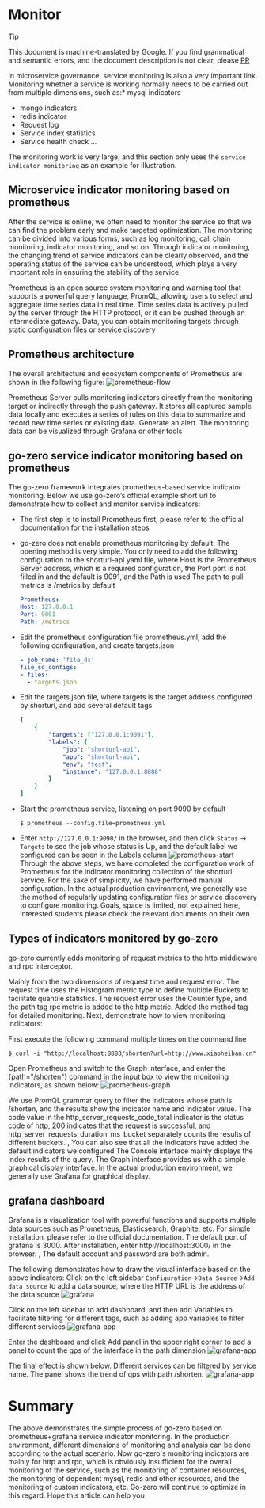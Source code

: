 # Monitor
> [!TIP]
> This document is machine-translated by Google. If you find grammatical and semantic errors, and the document description is not clear, please [PR](doc-contibute.md)

In microservice governance, service monitoring is also a very important link. Monitoring whether a service is working normally needs to be carried out from multiple dimensions, such as:* mysql indicators
* mongo indicators
* redis indicator
* Request log
* Service index statistics
* Service health check
...

The monitoring work is very large, and this section only uses the `service indicator monitoring` as an example for illustration.

## Microservice indicator monitoring based on prometheus

After the service is online, we often need to monitor the service so that we can find the problem early and make targeted optimization. The monitoring can be divided into various forms, such as log monitoring, call chain monitoring, indicator monitoring, and so on. Through indicator monitoring, the changing trend of service indicators can be clearly observed, and the operating status of the service can be understood, which plays a very important role in ensuring the stability of the service.

Prometheus is an open source system monitoring and warning tool that supports a powerful query language, PromQL, allowing users to select and aggregate time series data in real time. Time series data is actively pulled by the server through the HTTP protocol, or it can be pushed through an intermediate gateway. Data, you can obtain monitoring targets through static configuration files or service discovery

## Prometheus architecture

The overall architecture and ecosystem components of Prometheus are shown in the following figure:
![prometheus-flow](./resource/prometheus-flow.png)

Prometheus Server pulls monitoring indicators directly from the monitoring target or indirectly through the push gateway. It stores all captured sample data locally and executes a series of rules on this data to summarize and record new time series or existing data. Generate an alert. The monitoring data can be visualized through Grafana or other tools

## go-zero service indicator monitoring based on prometheus

The go-zero framework integrates prometheus-based service indicator monitoring. Below we use go-zero’s official example short url to demonstrate how to collect and monitor service indicators:
* The first step is to install Prometheus first, please refer to the official documentation for the installation steps
* go-zero does not enable prometheus monitoring by default. The opening method is very simple. You only need to add the following configuration to the shorturl-api.yaml file, where Host is the Prometheus Server address, which is a required configuration, the Port port is not filled in and the default is 9091, and the Path is used The path to pull metrics is /metrics by default
    ```yaml
    Prometheus:
    Host: 127.0.0.1
    Port: 9091
    Path: /metrics
    ```

* Edit the prometheus configuration file prometheus.yml, add the following configuration, and create targets.json
    ```yaml
    - job_name: 'file_ds'
    file_sd_configs:
    - files:
      - targets.json
    ```
* Edit the targets.json file, where targets is the target address configured by shorturl, and add several default tags
    ```yaml
    [
        {
            "targets": ["127.0.0.1:9091"],
            "labels": {
                "job": "shorturl-api",
                "app": "shorturl-api",
                "env": "test",
                "instance": "127.0.0.1:8888"
            }
        }
    ]
    ```
* Start the prometheus service, listening on port 9090 by default
    ```shell
    $ prometheus --config.file=prometheus.yml
    ```
* Enter `http://127.0.0.1:9090/` in the browser, and then click `Status` -> `Targets` to see the job whose status is Up, and the default label we configured can be seen in the Labels column
![prometheus-start](./resource/prometheus-start.png)
  Through the above steps, we have completed the configuration work of Prometheus for the indicator monitoring collection of the shorturl service. For the sake of simplicity, we have performed manual configuration. In the actual production environment, we generally use the method of regularly updating configuration files or service discovery to configure monitoring. Goals, space is limited, not explained here, interested students please check the relevant documents on their own

## Types of indicators monitored by go-zero

go-zero currently adds monitoring of request metrics to the http middleware and rpc interceptor.

Mainly from the two dimensions of request time and request error. The request time uses the Histogram metric type to define multiple Buckets to facilitate quantile statistics. The request error uses the Counter type, and the path tag rpc metric is added to the http metric. Added the method tag for detailed monitoring.
Next, demonstrate how to view monitoring indicators:

First execute the following command multiple times on the command line

```shell
$ curl -i "http://localhost:8888/shorten?url=http://www.xiaoheiban.cn"
```
Open Prometheus and switch to the Graph interface, and enter the {path="/shorten"} command in the input box to view the monitoring indicators, as shown below:
![prometheus-graph](./resource/prometheus-graph.webp)

We use PromQL grammar query to filter the indicators whose path is /shorten, and the results show the indicator name and indicator value. The code value in the http_server_requests_code_total indicator is the status code of http, 200 indicates that the request is successful, and http_server_requests_duration_ms_bucket separately counts the results of different buckets. , You can also see that all the indicators have added the default indicators we configured
The Console interface mainly displays the index results of the query. The Graph interface provides us with a simple graphical display interface. In the actual production environment, we generally use Grafana for graphical display.

## grafana dashboard

Grafana is a visualization tool with powerful functions and supports multiple data sources such as Prometheus, Elasticsearch, Graphite, etc. For simple installation, please refer to the official documentation. The default port of grafana is 3000. After installation, enter http://localhost:3000/ in the browser. , The default account and password are both admin.

The following demonstrates how to draw the visual interface based on the above indicators:
Click on the left sidebar `Configuration`->`Data Source`->`Add data source` to add a data source, where the HTTP URL is the address of the data source
![grafana](./resource/grafana.png)

Click on the left sidebar to add dashboard, and then add Variables to facilitate filtering for different tags, such as adding app variables to filter different services
![grafana-app](./resource/grafana-app.png)

Enter the dashboard and click Add panel in the upper right corner to add a panel to count the qps of the interface in the path dimension
![grafana-app](./resource/grafana-qps.png)

The final effect is shown below. Different services can be filtered by service name. The panel shows the trend of qps with path /shorten.
![grafana-app](./resource/grafana-panel.png)

# Summary

The above demonstrates the simple process of go-zero based on prometheus+grafana service indicator monitoring. In the production environment, different dimensions of monitoring and analysis can be done according to the actual scenario. Now go-zero's monitoring indicators are mainly for http and rpc, which is obviously insufficient for the overall monitoring of the service, such as the monitoring of container resources, the monitoring of dependent mysql, redis and other resources, and the monitoring of custom indicators, etc. Go-zero will continue to optimize in this regard. Hope this article can help you